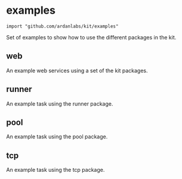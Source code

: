 
# examples
    import "github.com/ardanlabs/kit/examples"

Set of examples to show how to use the different packages in the kit.

## web
An example web services using a set of the kit packages.

## runner
An example task using the runner package.

## pool
An example task using the pool package.

## tcp
An example task using the tcp package.
